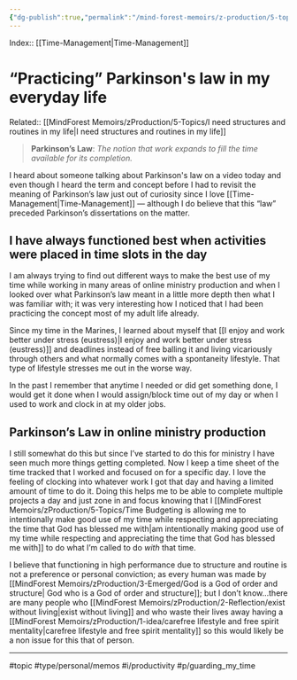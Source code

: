 ```yaml
---
{"dg-publish":true,"permalink":"/mind-forest-memoirs/z-production/5-topics/practicing-parkinson-s-law-in-my-everyday-life/"}
---
```


Index:: [[Time-Management\|Time-Management]]
# “Practicing” Parkinson's law in my everyday life 
Related:: [[MindForest Memoirs/zProduction/5-Topics/I need structures and routines in my life\|I need structures and routines in my life]]

> **Parkinson’s Law**: *The notion that work expands to fill the time available for its completion.* 

I heard about someone talking about Parkinson's law on a video today and even though I heard the term and concept before I had to revisit the meaning of Parkinson’s law just out of curiosity since I love [[Time-Management\|Time-Management]] — although I do believe that this “law” preceded Parkinson’s dissertations on the matter. 

## I have always functioned best when activities were placed in time slots in the day

I am always trying to find out different ways to make the best use of my time while working in many areas of online ministry production and when I looked over what Parkinson’s law meant in a little more depth then what I was familiar with; it was very interesting how I noticed that I had been practicing the concept most of my adult life already. 

Since my time in the Marines, I learned about myself that [[I enjoy and work better under stress (eustress)\|I enjoy and work better under stress (eustress)]] and deadlines instead of free balling it and living vicariously through others and what normally comes with a spontaneity lifestyle. That type of lifestyle stresses me out in the worse way. 

In the past I remember that anytime  I needed or did get something done, I would get it done when I would assign/block time out of my day or when I used to work and clock in at my older jobs. 

## Parkinson’s Law in online ministry production

I still somewhat do this but since I’ve started to do this for ministry I have seen much more things getting completed. Now I keep a time sheet of the time tracked that I worked and focused on for a specific day. I love the feeling of clocking into whatever work I got that day and having a limited amount of time to do it. Doing this helps me to be able to complete multiple projects a day and just zone in and focus knowing that I [[MindForest Memoirs/zProduction/5-Topics/Time Budgeting is allowing me to intentionally make good use of my time while respecting and appreciating the time that God has blessed me with\|am intentionally making good use of my time while respecting and appreciating the time that God has blessed me with]] to do what I’m called to do *with* that time. 

I believe that functioning in high performance due to structure and routine is not a preference or personal conviction; as every human was made by [[MindForest Memoirs/zProduction/3-Emerged/God is a God of order and structure\| God who is a God of order and structure]]; but I don’t know…there are many people who [[MindForest Memoirs/zProduction/2-Reflection/exist without living\|exist without living]] and who waste their lives away having a [[MindForest Memoirs/zProduction/1-idea/carefree lifestyle and free spirit mentality\|carefree lifestyle and free spirit mentality]] so this would likely be a non issue for this that of person. 




---

#topic #type/personal/memos #i/productivity  #p/guarding_my_time 


